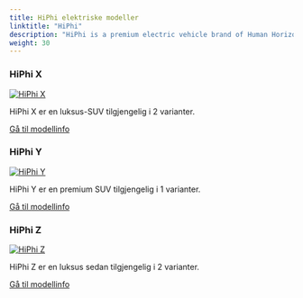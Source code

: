 ```yaml
---
title: HiPhi elektriske modeller
linktitle: "HiPhi"
description: "HiPhi is a premium electric vehicle brand of Human Horizons, a Chinese technology and mobility company."
weight: 30
---
```

<!-- markdownlint-disable MD033 -->
<!-- markdownlint-disable MD010 -->


<div class="container shadow p-3 mb-5 bg-body-tertiary rounded border">
<h3> HiPhi X</h3>
	<div class="row">
		<div class="col col-12 col-md-6">
			<a href="x"><img src="https://media.evkx.net/multimedia/models/hiphi/x/x_6_seater/main_1_st.jpg" class="img-fluid" alt="HiPhi X" ></a>
		</div>
		<div class="col col-12 col-md-6">
<p>
HiPhi X er en luksus-SUV tilgjengelig i 2 varianter.
</p>
	<a href="x/" class="btn btn-outline-primary" role="button">Gå til modellinfo</a>
		</div>
	</div>
</div>
<div class="container shadow p-3 mb-5 bg-body-tertiary rounded border">
<h3> HiPhi Y</h3>
	<div class="row">
		<div class="col col-12 col-md-6">
			<a href="y"><img src="https://media.evkx.net/multimedia/models/hiphi/y/y_dual_motor/main_1_st.jpg" class="img-fluid" alt="HiPhi Y" ></a>
		</div>
		<div class="col col-12 col-md-6">
<p>
HiPhi Y er en premium SUV tilgjengelig i 1 varianter.
</p>
	<a href="y/" class="btn btn-outline-primary" role="button">Gå til modellinfo</a>
		</div>
	</div>
</div>
<div class="container shadow p-3 mb-5 bg-body-tertiary rounded border">
<h3> HiPhi Z</h3>
	<div class="row">
		<div class="col col-12 col-md-6">
			<a href="z"><img src="https://media.evkx.net/multimedia/models/hiphi/z/z_4_seater/main_1_st.jpg" class="img-fluid" alt="HiPhi Z" ></a>
		</div>
		<div class="col col-12 col-md-6">
<p>
HiPhi Z er en luksus sedan tilgjengelig i 2 varianter.
</p>
	<a href="z/" class="btn btn-outline-primary" role="button">Gå til modellinfo</a>
		</div>
	</div>
</div>
